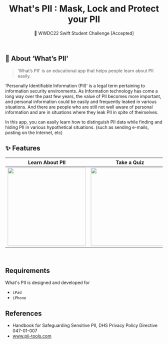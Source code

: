 
<div align="center">

# What's PII : Mask, Lock and Protect your PII 

 WWDC22 Swift Student Challenge [Accepted]

</div>

<br/>

## 🔐 About ‘What’s PII'
> ‘What’s PII' is an educational app that helps people learn about PII easily.

‘Personally Identifiable Information (PII)’ is a legal term pertaining to information security environments. 
As Information technology has come a long way over the past few years, the value of PII becomes more important, and personal information could be easily and frequently leaked in various situations. And there are people who are still not well aware of personal information and are in situations where they leak PII in spite of theirselves.

In this app, you can easily learn how to distinguish PII data while finding and hiding PII in various hypothetical situations. (such as sending e-mails, posting on the Internet, etc)


 ## ✨ Features
 
| Learn About PII 	| Take a Quiz 	| Get Results |
|--------------------	|-------------	|------------------	|
| <img width="250" src="https://user-images.githubusercontent.com/63157395/183291450-1af553e9-0ff2-4704-b26b-2441f0b0cbc9.gif" /> | <img width="250" src="https://user-images.githubusercontent.com/63157395/183292355-f6916178-f3df-41f9-978e-54bb86d588bb.gif" /> | <img width="250" src="https://user-images.githubusercontent.com/63157395/183291235-689c8a3d-935e-4ed9-bcd0-ee0b6e191602.png" /> |


<br/>

## Requirements 

What's PII is designed and developed for
- `iPad`
- `iPhone`
 
 
## References
 - Handbook for Safeguarding Sensitive PII, DHS Privacy Policy Directive 047-01-007
 - www.pii-tools.com
 
 
